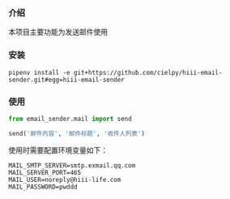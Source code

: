 ### 介绍

本项目主要功能为发送邮件使用

### 安装

```
pipenv install -e git+https://github.com/cielpy/hiii-email-sender.git#egg=hiii-email-sender
```

### 使用

```python
from email_sender.mail import send

send('邮件内容', '邮件标题', '收件人列表')
```

使用时需要配置环境变量如下：

```
MAIL_SMTP_SERVER=smtp.exmail.qq.com
MAIL_SERVER_PORT=465
MAIL_USER=noreply@hiii-life.com
MAIL_PASSWORD=pwddd
```
